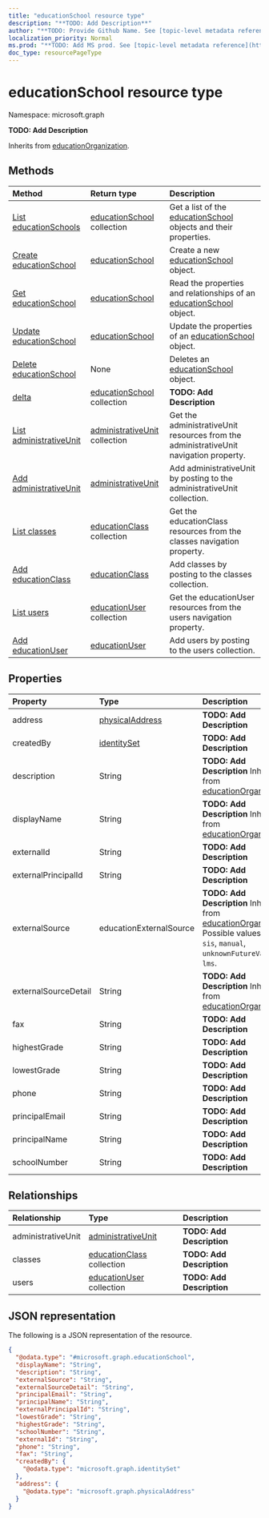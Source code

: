 ```yaml
---
title: "educationSchool resource type"
description: "**TODO: Add Description**"
author: "**TODO: Provide Github Name. See [topic-level metadata reference](https://msgo.azurewebsites.net/add/document/guidelines/metadata.html#topic-level-metadata)**"
localization_priority: Normal
ms.prod: "**TODO: Add MS prod. See [topic-level metadata reference](https://msgo.azurewebsites.net/add/document/guidelines/metadata.html#topic-level-metadata)**"
doc_type: resourcePageType
---
```


# educationSchool resource type

Namespace: microsoft.graph

**TODO: Add Description**


Inherits from [educationOrganization](../resources/educationorganization.md).

## Methods
|Method|Return type|Description|
|:---|:---|:---|
|[List educationSchools](../api/educationschool-list.md)|[educationSchool](../resources/educationschool.md) collection|Get a list of the [educationSchool](../resources/educationschool.md) objects and their properties.|
|[Create educationSchool](../api/educationschool-create.md)|[educationSchool](../resources/educationschool.md)|Create a new [educationSchool](../resources/educationschool.md) object.|
|[Get educationSchool](../api/educationschool-get.md)|[educationSchool](../resources/educationschool.md)|Read the properties and relationships of an [educationSchool](../resources/educationschool.md) object.|
|[Update educationSchool](../api/educationschool-update.md)|[educationSchool](../resources/educationschool.md)|Update the properties of an [educationSchool](../resources/educationschool.md) object.|
|[Delete educationSchool](../api/educationschool-delete.md)|None|Deletes an [educationSchool](../resources/educationschool.md) object.|
|[delta](../api/educationschool-delta.md)|[educationSchool](../resources/educationschool.md) collection|**TODO: Add Description**|
|[List administrativeUnit](../api/educationschool-list-administrativeunit.md)|[administrativeUnit](../resources/administrativeunit.md) collection|Get the administrativeUnit resources from the administrativeUnit navigation property.|
|[Add administrativeUnit](../api/educationschool-post-administrativeunit.md)|[administrativeUnit](../resources/administrativeunit.md)|Add administrativeUnit by posting to the administrativeUnit collection.|
|[List classes](../api/educationschool-list-classes.md)|[educationClass](../resources/educationclass.md) collection|Get the educationClass resources from the classes navigation property.|
|[Add educationClass](../api/educationschool-post-classes.md)|[educationClass](../resources/educationclass.md)|Add classes by posting to the classes collection.|
|[List users](../api/educationschool-list-users.md)|[educationUser](../resources/educationuser.md) collection|Get the educationUser resources from the users navigation property.|
|[Add educationUser](../api/educationschool-post-users.md)|[educationUser](../resources/educationuser.md)|Add users by posting to the users collection.|

## Properties
|Property|Type|Description|
|:---|:---|:---|
|address|[physicalAddress](../resources/physicaladdress.md)|**TODO: Add Description**|
|createdBy|[identitySet](../resources/identityset.md)|**TODO: Add Description**|
|description|String|**TODO: Add Description** Inherited from [educationOrganization](../resources/educationorganization.md)|
|displayName|String|**TODO: Add Description** Inherited from [educationOrganization](../resources/educationorganization.md)|
|externalId|String|**TODO: Add Description**|
|externalPrincipalId|String|**TODO: Add Description**|
|externalSource|educationExternalSource|**TODO: Add Description** Inherited from [educationOrganization](../resources/educationorganization.md). Possible values are: `sis`, `manual`, `unknownFutureValue`, `lms`.|
|externalSourceDetail|String|**TODO: Add Description** Inherited from [educationOrganization](../resources/educationorganization.md)|
|fax|String|**TODO: Add Description**|
|highestGrade|String|**TODO: Add Description**|
|lowestGrade|String|**TODO: Add Description**|
|phone|String|**TODO: Add Description**|
|principalEmail|String|**TODO: Add Description**|
|principalName|String|**TODO: Add Description**|
|schoolNumber|String|**TODO: Add Description**|

## Relationships
|Relationship|Type|Description|
|:---|:---|:---|
|administrativeUnit|[administrativeUnit](../resources/administrativeunit.md)|**TODO: Add Description**|
|classes|[educationClass](../resources/educationclass.md) collection|**TODO: Add Description**|
|users|[educationUser](../resources/educationuser.md) collection|**TODO: Add Description**|

## JSON representation
The following is a JSON representation of the resource.
<!-- {
  "blockType": "resource",
  "keyProperty": "id",
  "@odata.type": "microsoft.graph.educationSchool",
  "baseType": "microsoft.education.rostering.api.educationOrganization",
  "openType": false
}
-->
``` json
{
  "@odata.type": "#microsoft.graph.educationSchool",
  "displayName": "String",
  "description": "String",
  "externalSource": "String",
  "externalSourceDetail": "String",
  "principalEmail": "String",
  "principalName": "String",
  "externalPrincipalId": "String",
  "lowestGrade": "String",
  "highestGrade": "String",
  "schoolNumber": "String",
  "externalId": "String",
  "phone": "String",
  "fax": "String",
  "createdBy": {
    "@odata.type": "microsoft.graph.identitySet"
  },
  "address": {
    "@odata.type": "microsoft.graph.physicalAddress"
  }
}
```

